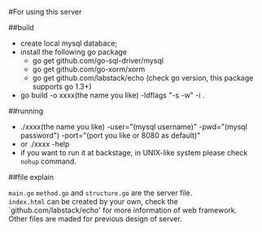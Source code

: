 #For using this server

##build

* create local mysql databace;
* install the following go package
  * go get github.com/go-sql-driver/mysql
  * go get github.com/go-xorm/xorm
  * go get github.com/labstack/echo (check go version, this package supports go 1.3+)
* go build -o xxxx(the name you like) -ldflags "-s -w" -i .

##running

* ./xxxx(the name you like) -user="(mysql username)" -pwd="(mysql password") -port="(port you like or 8080 as default)"
* or ./xxxx -help 
* if you want to run it at backstage, in UNIX-like system please check `nohup` command.

##file explain

`main.go` `method.go` and `structure.go` are the server file.<br>
`index.html` can be created by your own, check the `github.com/labstack/echo' for more information of web framework.<br>
Other files are maded for previous design of server.
